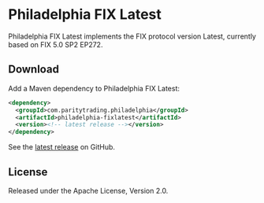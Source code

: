 # Philadelphia FIX Latest

Philadelphia FIX Latest implements the FIX protocol version Latest, currently
based on FIX 5.0 SP2 EP272.

## Download

Add a Maven dependency to Philadelphia FIX Latest:

```xml
<dependency>
  <groupId>com.paritytrading.philadelphia</groupId>
  <artifactId>philadelphia-fixlatest</artifactId>
  <version><!-- latest release --></version>
</dependency>
```

See the [latest release][] on GitHub.

  [latest release]: https://github.com/paritytrading/philadelphia/releases/latest

## License

Released under the Apache License, Version 2.0.
